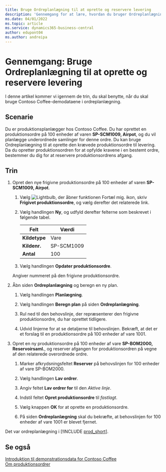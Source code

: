 ```yaml
---
title: Bruge Ordreplanlægning til at oprette og reservere levering
description: 'Gennemgang for at lære, hvordan du bruger Ordreplanlægning til at oprette den krævede produktionsordre til levering i Business central.'
ms.date: 04/01/2022
ms.topic: article
ms.service: dynamics365-business-central
author: edupont04
ms.author: andreipa
---
```


# Gennemgang: Bruge Ordreplanlægning til at oprette og reservere levering

I denne artikel kommer vi igennem de trin, du skal benytte, når du skal bruge Contoso Coffee-demodataene i ordreplanlægning.

## Scenarie

Du er produktionsplanlægger hos Contoso Coffee. Du har oprettet en produktionsordre på 100 enheder af varen **SP-SCM1009, Airpot**, og du vil planlægge underordnede samlinger for denne ordre. Du kan bruge Ordreplanlægning til at oprette den krævede produktionsordre til levering. Da du opretter produktionsordren for at opfylde kravene i en bestemt ordre, bestemmer du dig for at reservere produktionsordrens afgang.  

## Trin

1. Opret den nye frigivne produktionsordre på 100 enheder af varen **SP-SCM1009, Airpot**.

    1. Vælg ![Lightbulb, der åbner funktionen Fortæl mig.](../../media/ui-search/search_small.png "Fortæl mig, hvad du vil foretage dig") ikon, skriv **Frigivet produktionsordre**, og vælg derefter det relaterede link.  

    2. Vælg handlingen **Ny**, og udfyld derefter felterne som beskrevet i følgende tabel.  

        |Felt  |Værdi  |
        |---------|---------|
        |**Kildetype** |Vare|
        |**Kildenr.** |SP-SCM1009|
        |**Antal** |100|
    3. Vælg handlingen **Opdater produktionsordre**.  

    Angiver nummeret på den frigivne produktionsordre.

2. Åbn siden **Ordreplanlægning** og beregn en ny plan.

    1. Vælg handlingen **Planlægning**.  

    2. Vælg handlingen **Beregn plan** på siden **Ordreplanlægning**.  

    3. Rul ned til den behovslinje, der repræsenterer den frigivne produktionsordre, du har oprettet tidligere.  

    4. Udvid linjerne for at se detaljerne til behovslinjen. Bekræft, at det er et forslag til en produktionsordre på 100 enheder af vare 1001.  

3. Opret en ny produktionsordre på 100 enheder af vare **SP-BOM2000, Reservoirsaml.**, og reserver afgangen for produktionsordren på vegne af den relaterede overordnede ordre.  

    1. Marker afkrydsningsfeltet **Reserver** på behovslinjen for 100 enheder af vare SP-BOM2000.

    2. Vælg handlingen **Lav ordrer**.  

    3. Angiv feltet **Lav ordrer for** til den *Aktive linje*.  

    4. Indstil feltet **Opret produktionsordre** til *fastlagt*.

    5. Vælg knappen **OK** for at oprette en produktionsordre.

    6. På siden **Ordreplanlægning** skal du bekræfte, at behovslinjen for 100 enheder af vare 1001 er blevet fjernet.

Det var ordreplanlægning i [!INCLUDE [prod_short](../../includes/prod_short.md)].  

## Se også

[Introduktion til demonstrationsdata for Contoso Coffee](../contoso-coffee-intro.md)  
[Om produktionsordrer](../../production-about-production-orders.md)  
